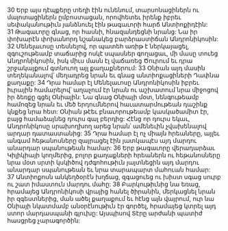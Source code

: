 30 Երբ այս դէպքերը տեղի էին ունենում, տարսոնացիներն ու մալոտացիներն ըմբոստացան, որովհետեւ իրենք իբրեւ սեփականութիւն յանձնուել էին թագաւորի հարճ Անտիոքիդէին: 31 Թագաւորը գնաց, որ հասնի, հնազանդեցնի նրանց: Նա իր փոխարէն փոխանորդ նշանակեց բարձրաստիճան Անդրոնիկոսին: 32 Մենելաւոսը տեսնելով, որ պատեհ առիթ է ներկայացել, զգուշութեամբ տաճարից ոսկէ սպասներ գողացաւ, մի մասը տուեց Անդրոնիկոսին, իսկ միւս մասն էլ վաճառեց Ծուրում եւ դրա շրջակայքում գտնուող այլ քաղաքներում: 33 Օնիան այդ մասին տեղեկանալով՝ մեղադրեց նրան եւ գնաց անտիոքացիների Դափնա քաղաքը: 34 Դրա համար էլ Մենելաւոսը Անդրոնիկոսին իբրեւ իւրային համարելով՝ աղաչում էր նրան ու աշխատում նրա միջոցով իր ձեռքը գցել Օնիային: Նա գնաց Օնիայի մօտ, նենգութեամբ համոզեց նրան եւ մեծ երդումներով հաւատարմութեան դաշինք կնքեց նրա հետ: Օնիան թէեւ բնաւորութեամբ կասկածամիտ էր, բայց համաձայնեց դուրս գալ բերդից: Հէնց որ դուրս եկաւ, Անդրոնիկոսը սրախողխող արեց նրան՝ ամենեւին չվախենալով արդար դատաստանից: 35 Դրա համար էլ ոչ միայն հրեաները, այլեւ անգամ հեթանոսները զայրացել էին յատկապէս այդ մարդու անարդար սպանութեան համար:
36 Երբ թագաւորը վերադարձաւ Կիլիկիայի կողմերից, բոլոր քաղաքների հրեաներն ու հեթանոսները նրա մօտ սրտի կսկիծով դժգոհութիւն յայտնեցին այդ մարդու անարդար սպանութեան եւ նրա տարապարտ մահուան համար: 37 Անտիոքոսն անկեղծօրէն խղճաց, զգացուեց ու խիստ սգաց սուրբ ու շատ իմաստուն մարդու մահը: 38 Բարկութիւնից նա եռաց, հրամայեց Անդրոնիկոսի վրայից հանել ծիրանին, մերկացնել նրան իր զգեստներից, ման ածել քաղաքում եւ հէնց այն վայրում, ուր նա Օնիայի նկատմամբ անօրէնութիւն էր գործել, հրամայեց կտրել այդ ստոր մարդասպանի գլուխը: Այսպիսով Տէրը արժանի պատիժ հասցրեց չարագործին:
